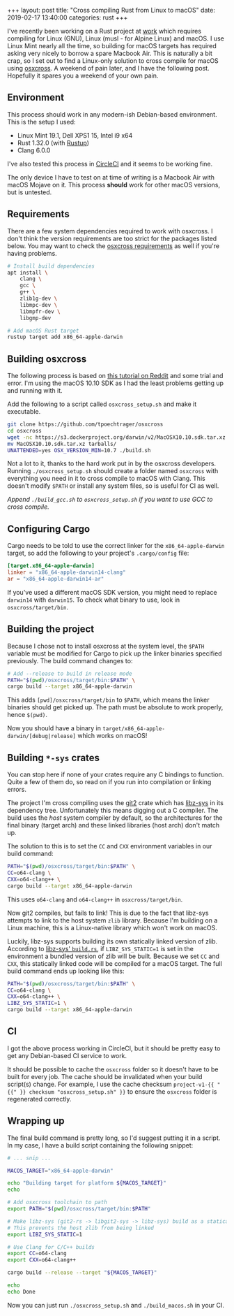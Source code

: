 +++
layout: post
title:  "Cross compiling Rust from Linux to macOS"
date:   2019-02-17 13:40:00
categories: rust
+++

I've recently been working on a Rust project at [work](https://repositive.io/) which requires
compiling for Linux (GNU), Linux (musl - for Alpine Linux) and macOS. I use Linux Mint nearly all
the time, so building for macOS targets has required asking very nicely to borrow a spare Macbook
Air. This is naturally a bit crap, so I set out to find a Linux-only solution to cross compile for
macOS using [osxcross](https://github.com/tpoechtrager/osxcross). A weekend of pain later, and I
have the following post. Hopefully it spares you a weekend of your own pain.

## Environment

This process should work in any modern-ish Debian-based environment. This is the setup I used:

- Linux Mint 19.1, Dell XPS1 15, Intel i9 x64
- Rust 1.32.0 (with [Rustup](http://rustup.rs/))
- Clang 6.0.0

I've also tested this process in [CircleCI](http://circleci.com/) and it seems to be working fine.

The only device I have to test on at time of writing is a Macbook Air with macOS Mojave on it. This
process **should** work for other macOS versions, but is untested.

## Requirements

There are a few system dependencies required to work with osxcross. I don't think the version
requirements are too strict for the packages listed below. You may want to check the
[osxcross requirements](https://github.com/tpoechtrager/osxcross#installation) as well if you're
having problems.

```bash
# Install build dependencies
apt install \
    clang \
    gcc \
    g++ \
    zlib1g-dev \
    libmpc-dev \
    libmpfr-dev \
    libgmp-dev

# Add macOS Rust target
rustup target add x86_64-apple-darwin
```

## Building osxcross

The following process is based on
[this tutorial on Reddit](https://www.reddit.com/r/rust/comments/6rxoty/tutorial_cross_compiling_from_linux_for_osx/)
and some trial and error. I'm using the macOS 10.10 SDK as I had the least problems getting up and
running with it.

Add the following to a script called `osxcross_setup.sh` and make it executable.

```bash
git clone https://github.com/tpoechtrager/osxcross
cd osxcross
wget -nc https://s3.dockerproject.org/darwin/v2/MacOSX10.10.sdk.tar.xz
mv MacOSX10.10.sdk.tar.xz tarballs/
UNATTENDED=yes OSX_VERSION_MIN=10.7 ./build.sh
```

Not a lot to it, thanks to the hard work put in by the osxcross developers. Running
`./osxcross_setup.sh` should create a folder named `osxcross` with everything you need in it to
cross compile to macOS with Clang. This doesn't modify `$PATH` or install any system files, so is
useful for CI as well.

_Append `./build_gcc.sh` to `osxcross_setup.sh` if you want to use GCC to cross compile._

## Configuring Cargo

Cargo needs to be told to use the correct linker for the `x86_64-apple-darwin` target, so add the
following to your project's `.cargo/config` file:

```toml
[target.x86_64-apple-darwin]
linker = "x86_64-apple-darwin14-clang"
ar = "x86_64-apple-darwin14-ar"
```

If you've used a different macOS SDK version, you might need to replace `darwin14` with `darwin15`.
To check what binary to use, look in `osxcross/target/bin`.

## Building the project

Because I chose not to install osxcross at the system level, the `$PATH` variable must be modified
for Cargo to pick up the linker binaries specified previously. The build command changes to:

```bash
# Add --release to build in release mode
PATH="$(pwd)/osxcross/target/bin:$PATH" \
cargo build --target x86_64-apple-darwin
```

This adds `[pwd]/osxcross/target/bin` to `$PATH`, which means the linker binaries should get picked
up. The path must be absolute to work properly, hence `$(pwd)`.

Now you should have a binary in `target/x86_64-apple-darwin/[debug|release]` which works on macOS!

## Building `*-sys` crates

You can stop here if none of your crates require any C bindings to function. Quite a few of them do,
so read on if you run into compilation or linking errors.

The project I'm cross compiling uses the [git2](https://crates.io/crates/git2) crate which has
[libz-sys](https://github.com/rust-lang/libz-sys/) in its dependency tree. Unfortunately this means
digging out a C compiler. The build uses the _host_ system compiler by default, so the architectures
for the final binary (target arch) and these linked libraries (host arch) don't match up.

The solution to this is to set the `CC` and `CXX` environment variables in our build command:

```bash
PATH="$(pwd)/osxcross/target/bin:$PATH" \
CC=o64-clang \
CXX=o64-clang++ \
cargo build --target x86_64-apple-darwin
```

This uses `o64-clang` and `o64-clang++` in `osxcross/target/bin`.

Now git2 compiles, but fails to link! This is due to the fact that libz-sys attempts to link to the
host system `zlib` library. Because I'm building on a Linux machine, this is a Linux-native library
which won't work on macOS.

Luckily, libz-sys supports building its own statically linked version of zlib. According to
[libz-sys' `build.rs`](https://github.com/rust-lang/libz-sys/blob/master/build.rs#L25), if
`LIBZ_SYS_STATIC=1` is set in the environment a bundled version of zlib will be built. Because we
set `CC` and `CXX`, this statically linked code will be compiled for a macOS target. The full build
command ends up looking like this:

```bash
PATH="$(pwd)/osxcross/target/bin:$PATH" \
CC=o64-clang \
CXX=o64-clang++ \
LIBZ_SYS_STATIC=1 \
cargo build --target x86_64-apple-darwin
```

## CI

I got the above process working in CircleCI, but it should be pretty easy to get any Debian-based CI
service to work.

It should be possible to cache the `osxcross` folder so it doesn't have to be built for every job.
The cache should be invalidated when your build script(s) change. For example, I use the cache
checksum `project-v1-{{ "{{" }} checksum "osxcross_setup.sh" }}` to ensure the `osxcross` folder is
regenerated correctly.

## Wrapping up

The final build command is pretty long, so I'd suggest putting it in a script. In my case, I have a
build script containing the following snippet:

```bash
# ... snip ...

MACOS_TARGET="x86_64-apple-darwin"

echo "Building target for platform ${MACOS_TARGET}"
echo

# Add osxcross toolchain to path
export PATH="$(pwd)/osxcross/target/bin:$PATH"

# Make libz-sys (git2-rs -> libgit2-sys -> libz-sys) build as a statically linked lib
# This prevents the host zlib from being linked
export LIBZ_SYS_STATIC=1

# Use Clang for C/C++ builds
export CC=o64-clang
export CXX=o64-clang++

cargo build --release --target "${MACOS_TARGET}"

echo
echo Done
```

Now you can just run `./osxcross_setup.sh` and `./build_macos.sh` in your CI.
